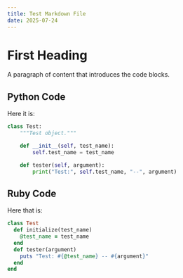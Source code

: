 ```yaml
---
title: Test Markdown File
date: 2025-07-24
---
```


# First Heading

A paragraph of content that introduces the code blocks.

## Python Code

Here it is:

```python
class Test:
    """Test object."""

    def __init__(self, test_name):
        self.test_name = test_name

    def tester(self, argument):
        print("Test:", self.test_name, "--", argument)
```

## Ruby Code

Here that is:

```ruby
class Test
  def initialize(test_name)
    @test_name = test_name
  end
  def tester(argument)
    puts "Test: #{@test_name} -- #{argument}"
  end
end
```

